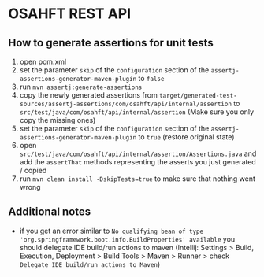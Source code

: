 # OSAHFT REST API
## How to generate assertions for unit tests
1. open pom.xml
2. set the parameter `skip` of the `configuration` section of the `assertj-assertions-generator-maven-plugin` to `false`
3. run `mvn assertj:generate-assertions`
4. copy the newly generated assertions from `target/generated-test-sources/assertj-assertions/com/osahft/api/internal/assertion` to `src/test/java/com/osahft/api/internal/assertion` (Make sure you only copy the missing ones)
5. set the parameter `skip` of the `configuration` section of the `assertj-assertions-generator-maven-plugin` to `true` (restore original state)
6. open `src/test/java/com/osahft/api/internal/assertion/Assertions.java` and add the `assertThat` methods representing the asserts you just generated / copied
7. run `mvn clean install -DskipTests=true` to make sure that nothing went wrong
## Additional notes
- if you get an error similar to `No qualifying bean of type 'org.springframework.boot.info.BuildProperties' available` you should delegate IDE build/run actions to maven (Intellij: Settings > Build, Execution, Deployment > Build Tools > Maven > Runner > check `Delegate IDE build/run actions to Maven`)